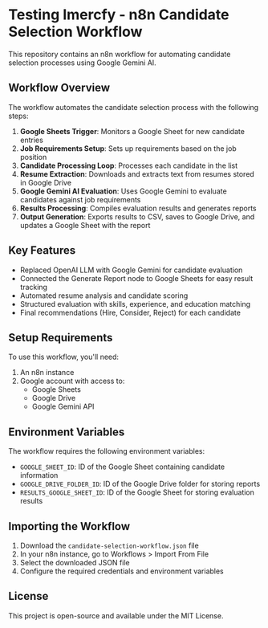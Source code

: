 # Testing Imercfy - n8n Candidate Selection Workflow

This repository contains an n8n workflow for automating candidate selection processes using Google Gemini AI.

## Workflow Overview

The workflow automates the candidate selection process with the following steps:

1. **Google Sheets Trigger**: Monitors a Google Sheet for new candidate entries
2. **Job Requirements Setup**: Sets up requirements based on the job position
3. **Candidate Processing Loop**: Processes each candidate in the list
4. **Resume Extraction**: Downloads and extracts text from resumes stored in Google Drive
5. **Google Gemini AI Evaluation**: Uses Google Gemini to evaluate candidates against job requirements
6. **Results Processing**: Compiles evaluation results and generates reports
7. **Output Generation**: Exports results to CSV, saves to Google Drive, and updates a Google Sheet with the report

## Key Features

- Replaced OpenAI LLM with Google Gemini for candidate evaluation
- Connected the Generate Report node to Google Sheets for easy result tracking
- Automated resume analysis and candidate scoring
- Structured evaluation with skills, experience, and education matching
- Final recommendations (Hire, Consider, Reject) for each candidate

## Setup Requirements

To use this workflow, you'll need:

1. An n8n instance
2. Google account with access to:
   - Google Sheets
   - Google Drive
   - Google Gemini API

## Environment Variables

The workflow requires the following environment variables:

- `GOOGLE_SHEET_ID`: ID of the Google Sheet containing candidate information
- `GOOGLE_DRIVE_FOLDER_ID`: ID of the Google Drive folder for storing reports
- `RESULTS_GOOGLE_SHEET_ID`: ID of the Google Sheet for storing evaluation results

## Importing the Workflow

1. Download the `candidate-selection-workflow.json` file
2. In your n8n instance, go to Workflows > Import From File
3. Select the downloaded JSON file
4. Configure the required credentials and environment variables

## License

This project is open-source and available under the MIT License.